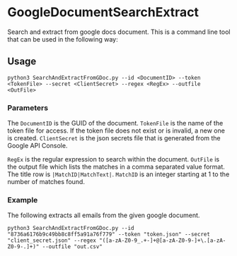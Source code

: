 # GoogleDocumentSearchExtract
Search and extract from google docs document. This is a command line tool that can be used in the following way:

## Usage

`python3 SearchAndExtractFromGDoc.py --id <DocumentID> --token <TokenFile> --secret <ClientSecret> --regex <RegEx> --outfile <OutFile>`

### Parameters

The `DocumentID` is the GUID of the document. `TokenFile` is the name of the token file for access. If the token file does not exist or is invalid, a new one is created. `ClientSecret` is the json secrets file that is generated from the Google API Console.

`RegEx` is the regular expression to search within the document. `OutFile` is the output file which lists the matches in a comma separated value format. The title row
is `|MatchID|MatchText|`. `MatchID` is an integer starting at 1 to the number of matches found.

### Example

The following extracts all emails from the given google document.

`python3 SearchAndExtractFromGDoc.py --id "8736a6176b9c49bb8c8ff5a91a76f779" --token "token.json" --secret "client_secret.json" --regex "([a-zA-Z0-9_.+-]+@[a-zA-Z0-9-]+\.[a-zA-Z0-9-.]+)" --outfile "out.csv"`




